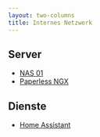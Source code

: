 ```yaml
---
layout: two-columns
title: Internes Netzwerk
---
```


## Server
- [NAS 01](https://nas01.intranet.thomate.de:5501/)
- [Paperless NGX](http://paperless.intranet.thomate.de/dashboard)

<!--SPALTE2-->

## Dienste
- [Home Assistant](http://home.intranet.thomate.de:8123/)